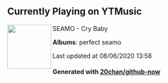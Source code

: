 ## Currently Playing on YTMusic

[<img align="left" width="100" src="https://lh3.googleusercontent.com/--hvc82l9JGuKZsfkUGdvm0oQXMKFELdHLYTyogLUSrDa2ewwuIiKfQOc8uWRVvF284pY7NAKI0oXZ_1nA">](https://music.youtube.com/channel/UCyXWIu5C_xktLYqHHeGTJ1Q)

SEAMO - Cry Baby

**Albums**: perfect seamo

Last updated at 08/06/2020 13:58

#### Generated with [20chan/github-now](https://github.com/20chan/github-now)


<!--
**20chan/20chan** is a ✨ _special_ ✨ repository because its `README.md` (this file) appears on your GitHub profile.

Here are some ideas to get you started:

- 🔭 I’m currently working on ...
- 🌱 I’m currently learning ...
- 👯 I’m looking to collaborate on ...
- 🤔 I’m looking for help with ...
- 💬 Ask me about ...
- 📫 How to reach me: ...
- 😄 Pronouns: ...
- ⚡ Fun fact: ...
-->
